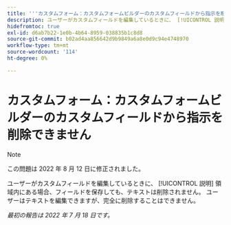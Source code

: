 ```yaml
---
title: '''カスタムフォーム：カスタムフォームビルダーのカスタムフィールドから指示を削除できません'
description: ユーザーがカスタムフィールドを編集しているときに、 [!UICONTROL 説明] 領域内にある場合、フィールドを保存しても、テキストは削除されません。 ユーザーはテキストを編集できますが、完全に削除することはできません。
hidefromtoc: true
exl-id: d6ab7b22-1e0b-4b64-8959-038835b1c8d8
source-git-commit: b02ad4aa856642d9b9849a6a8e0d9c94e4748970
workflow-type: tm+mt
source-wordcount: '114'
ht-degree: 0%

---
```


# カスタムフォーム：カスタムフォームビルダーのカスタムフィールドから指示を削除できません

>[!NOTE]
>
> この問題は 2022 年 8 月 12 日に修正されました。

ユーザーがカスタムフィールドを編集しているときに、 [!UICONTROL 説明] 領域内にある場合、フィールドを保存しても、テキストは削除されません。 ユーザーはテキストを編集できますが、完全に削除することはできません。

_最初の報告は 2022 年 7 月 18 日です。_
